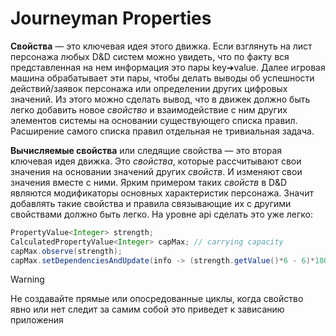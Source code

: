 Journeyman Properties
============================================================

**Свойства** — это ключевая идея этого движка. Если взглянуть на лист персонажа любых D&D систем
можно увидеть, что по факту вся представленная на нем информация это пары key➜value. Далее игровая
машина обрабатывает эти пары, чтобы делать выводы об успешности действий/заявок персонажа или
определении других цифровых значений. Из этого можно сделать вывод, что в движек должно быть легко
добавить новое _свойство_ и взаимодействие с ним других элементов системы на основании существующего
списка правил. Расширение самого списка правил отдельная не тривиальная задача.

**Вычисляемые свойства** или следящие свойства — это вторая ключевая идея движка. Это _свойства_,
которые рассчитывают свои значения на основании значений других _свойств_. И изменяют свои значения
вместе с ними. Ярким примером таких _свойств_ в D&D являются модификаторы основных характеристик
персонажа. Значит добавлять такие свойства и правила связывающие их с другими свойствами должно быть
легко. На уровне api сделать это уже легко:
```java
PropertyValue<Integer> strength;
CalculatedPropertyValue<Integer> capMax; // carrying capacity
capMax.observe(strength);
capMax.setDependenciesAndUpdate(info -> (strength.getValue()*6 - 6)*1000);
```

> [!WARNING]
> Не создавайте прямые или опосредованные циклы, когда свойство явно или нет следит за самим собой
> это приведет к зависанию приложения
